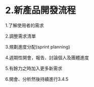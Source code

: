 # 2.新產品開發流程

1.了解使用者的需求

2.調整需求清單

3.規劃進度分配(sprint planning)

4.週期性開會，報告、討論個人及團體進度

5.有餘力之時加入更多新需求

6.開會、分析然後持續進行3.4.5